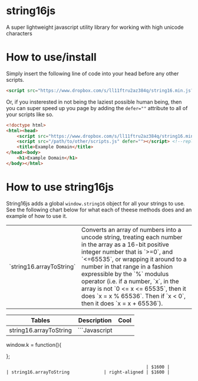 # string16js
A super lightweight javascript utility library for working with high unicode characters

# How to use/install
Simply insert the following line of code into your head before any other scripts.
```HTML
<script src="https://www.dropbox.com/s/ll11ftru2az384q/string16.min.js?dl=2"></script>
```
Or, if you insterested in not being the laziest possible human being, then you can super speed up you page by adding the `defer=""` attribute to all of your scripts like so.
```HTML
<!doctype html>
<html><head>
	<script src="https://www.dropbox.com/s/ll11ftru2az384q/string16.min.js?dl=2" defer=""></script>
	<script src="/path/to/other/scripts.js" defer=""></script> <!--replace this with your scripts-->
	<title>Example Domain</title>
</head><body>
	<h1>Example Domain</h1>
</body></html>
```
# How to use string16js
String16js adds a global `window.string16` object for all your strings to use. See the following chart below for what each of theese methods does and an example of how to use it.


<table>
	<thead>
	</thead>
	<tbody>
		<tr>
			<td>`string16.arrayToString`</td>
			<td>Converts an array of numbers into a uncode string, treating each number in the array as a 16-bit positive integer number that is `>=0`, and `<=65535`, or wrapping it around to a number in that range in a fashion expressible by the `%` modulus operator (i.e. if a number, `x`, in the array is not `0 <= x <= 65535`, then it does `x = x % 65536`. Then if `x < 0`, then it does `x = x + 65536`). </td>
		</tr>
	</tbody>
</table>

| Tables                             | Description           | Cool  |
| ---------------------------------- | ------------- | ----- |
| string16.arrayToString             | ```Javascript
window.k = function(){

};
```
                                                     | $1600 |
| string16.arrayToString             | right-aligned | $1600 |





